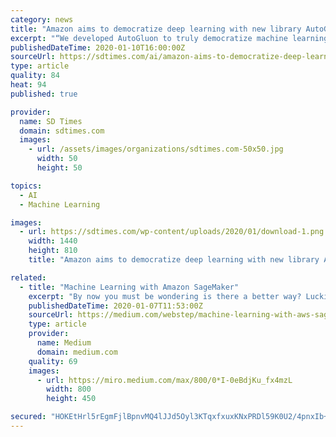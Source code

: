 ```yaml
---
category: news
title: "Amazon aims to democratize deep learning with new library AutoGluon"
excerpt: "“We developed AutoGluon to truly democratize machine learning, and make the power of deep learning available to all developers,” said Jonas Mueller, AWS applied scientist. According to ..."
publishedDateTime: 2020-01-10T16:00:00Z
sourceUrl: https://sdtimes.com/ai/amazon-aims-to-democratize-deep-learning-with-new-library-autogluon/
type: article
quality: 84
heat: 94
published: true

provider:
  name: SD Times
  domain: sdtimes.com
  images:
    - url: /assets/images/organizations/sdtimes.com-50x50.jpg
      width: 50
      height: 50

topics:
  - AI
  - Machine Learning

images:
  - url: https://sdtimes.com/wp-content/uploads/2020/01/download-1.png
    width: 1440
    height: 810
    title: "Amazon aims to democratize deep learning with new library AutoGluon"

related:
  - title: "Machine Learning with Amazon SageMaker"
    excerpt: "By now you must be wondering is there a better way? Luckily — there is! And that is why start talking about AWS SageMaker. This Amazon cloud service was created with only one idea in mind: to put machine learning into the hands of every developer ..."
    publishedDateTime: 2020-01-07T11:53:00Z
    sourceUrl: https://medium.com/webstep/machine-learning-with-aws-sagemaker-e846c2070e02
    type: article
    provider:
      name: Medium
      domain: medium.com
    quality: 69
    images:
      - url: https://miro.medium.com/max/800/0*I-0eBdjKu_fx4mzL
        width: 800
        height: 450

secured: "HOKEtHrl5rEgmFjlBpnvMQ4lJJd5Oyl3KTqxfxuxKNxPRDl59K0U2/4pnxIb+73J3RXkNMVYBQ9/2rzero2qNY4xlfEcMrG709QpIDe9aytf0aFBZu5Fc/r3vV7XYrxdK6t4KB0kcGYdakEPqXUH1ulbEYv19rpMlR5KpDrsk1nRQpbwB4tQACTIC46zh5t+xoKzhpDxkR2YQt1XyPwIp8M8FLipGqcjqGMkMZHZIiWuzs2lhmNYNw6Icpiedvh5SR3oeOHtBP7roqZaVx1lwU6wPppOmeWLYWNh7G7maYMCTnOSdhLI649jgih/yfd0gsKpH/kAkVd7aGu77MEp1UHevggtKAuNAr1p4jsALXIcn6PslC7hZV264/AdLKWDFQIkoOxJWcK1H/VDaU8h5aov+6uJlbbfrv6zmtMmxklE3QzP3ON5ZVya8NAjIT4csVFQ0W6Mj/Lf4cSyFzLRzA==;qo7Z3l7hp9BEO4m4pl1hAQ=="
---
```


